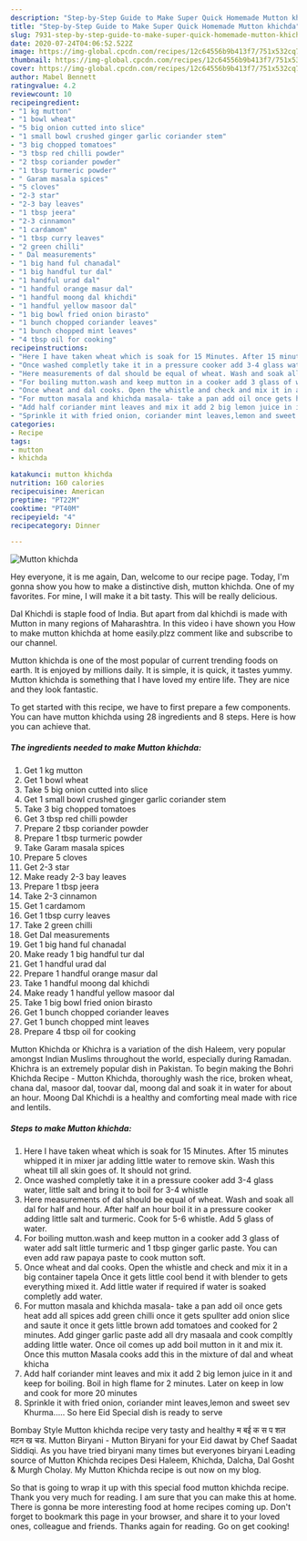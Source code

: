 ```yaml
---
description: "Step-by-Step Guide to Make Super Quick Homemade Mutton khichda"
title: "Step-by-Step Guide to Make Super Quick Homemade Mutton khichda"
slug: 7931-step-by-step-guide-to-make-super-quick-homemade-mutton-khichda
date: 2020-07-24T04:06:52.522Z
image: https://img-global.cpcdn.com/recipes/12c64556b9b413f7/751x532cq70/mutton-khichda-recipe-main-photo.jpg
thumbnail: https://img-global.cpcdn.com/recipes/12c64556b9b413f7/751x532cq70/mutton-khichda-recipe-main-photo.jpg
cover: https://img-global.cpcdn.com/recipes/12c64556b9b413f7/751x532cq70/mutton-khichda-recipe-main-photo.jpg
author: Mabel Bennett
ratingvalue: 4.2
reviewcount: 10
recipeingredient:
- "1 kg mutton"
- "1 bowl wheat"
- "5 big onion cutted into slice"
- "1 small bowl crushed ginger garlic coriander stem"
- "3 big chopped tomatoes"
- "3 tbsp red chilli powder"
- "2 tbsp coriander powder"
- "1 tbsp turmeric powder"
- " Garam masala spices"
- "5 cloves"
- "2-3 star"
- "2-3 bay leaves"
- "1 tbsp jeera"
- "2-3 cinnamon"
- "1 cardamom"
- "1 tbsp curry leaves"
- "2 green chilli"
- " Dal measurements"
- "1 big hand ful chanadal"
- "1 big handful tur dal"
- "1 handful urad dal"
- "1 handful orange masur dal"
- "1 handful moong dal khichdi"
- "1 handful yellow masoor dal"
- "1 big bowl fried onion birasto"
- "1 bunch chopped coriander leaves"
- "1 bunch chopped mint leaves"
- "4 tbsp oil for cooking"
recipeinstructions:
- "Here I have taken wheat which is soak for 15 Minutes. After 15 minutes whipped it in mixer jar adding little water to remove skin. Wash this wheat till all skin goes of. It should not grind."
- "Once washed completly take it in a pressure cooker add 3-4 glass water, little salt and bring it to boil for 3-4 whistle"
- "Here measurements of dal should be equal of wheat. Wash and soak all dal for half and hour. After half an hour boil it in a pressure cooker adding little salt and turmeric. Cook for 5-6 whistle. Add 5 glass of water."
- "For boiling mutton.wash and keep mutton in a cooker add 3 glass of water add salt little turmeric and 1 tbsp ginger garlic paste. You can even add raw papaya paste to cook mutton soft."
- "Once wheat and dal cooks. Open the whistle and check and mix it in a big container tapela Once it gets little cool bend it with blender to gets everything mixed it. Add little water if required if water is soaked completly add water."
- "For mutton masala and khichda masala- take a pan add oil once gets heat add all spices add green chilli once it gets spullter add onion slice and saute it once it gets little brown add tomatoes and cooked for 2 minutes. Add ginger garlic paste add all dry masaala and cook compltly adding little water. Once oil comes up add boil mutton in it and mix it. Once this mutton Masala cooks add this in the mixture of dal and wheat khicha"
- "Add half coriander mint leaves and mix it add 2 big lemon juice in it and keep for boiling. Boil in high flame for 2 minutes. Later on keep in low and cook for more 20 minutes"
- "Sprinkle it with fried onion, coriander mint leaves,lemon and sweet sev Khurma..... So here Eid Special dish is ready to serve"
categories:
- Recipe
tags:
- mutton
- khichda

katakunci: mutton khichda 
nutrition: 160 calories
recipecuisine: American
preptime: "PT22M"
cooktime: "PT40M"
recipeyield: "4"
recipecategory: Dinner

---
```



![Mutton khichda](https://img-global.cpcdn.com/recipes/12c64556b9b413f7/751x532cq70/mutton-khichda-recipe-main-photo.jpg)

Hey everyone, it is me again, Dan, welcome to our recipe page. Today, I'm gonna show you how to make a distinctive dish, mutton khichda. One of my favorites. For mine, I will make it a bit tasty. This will be really delicious.

Dal Khichdi is staple food of India. But apart from dal khichdi is made with Mutton in many regions of Maharashtra. In this video i have shown you How to make mutton khichda at home easily.plzz comment like and subscribe to our channel.

Mutton khichda is one of the most popular of current trending foods on earth. It is enjoyed by millions daily. It is simple, it is quick, it tastes yummy. Mutton khichda is something that I have loved my entire life. They are nice and they look fantastic.


To get started with this recipe, we have to first prepare a few components. You can have mutton khichda using 28 ingredients and 8 steps. Here is how you can achieve that.

<!--inarticleads1-->

##### The ingredients needed to make Mutton khichda:

1. Get 1 kg mutton
1. Get 1 bowl wheat
1. Take 5 big onion cutted into slice
1. Get 1 small bowl crushed ginger garlic coriander stem
1. Take 3 big chopped tomatoes
1. Get 3 tbsp red chilli powder
1. Prepare 2 tbsp coriander powder
1. Prepare 1 tbsp turmeric powder
1. Take  Garam masala spices
1. Prepare 5 cloves
1. Get 2-3 star
1. Make ready 2-3 bay leaves
1. Prepare 1 tbsp jeera
1. Take 2-3 cinnamon
1. Get 1 cardamom
1. Get 1 tbsp curry leaves
1. Take 2 green chilli
1. Get  Dal measurements
1. Get 1 big hand ful chanadal
1. Make ready 1 big handful tur dal
1. Get 1 handful urad dal
1. Prepare 1 handful orange masur dal
1. Take 1 handful moong dal khichdi
1. Make ready 1 handful yellow masoor dal
1. Take 1 big bowl fried onion birasto
1. Get 1 bunch chopped coriander leaves
1. Get 1 bunch chopped mint leaves
1. Prepare 4 tbsp oil for cooking


Mutton Khichda or Khichra is a variation of the dish Haleem, very popular amongst Indian Muslims throughout the world, especially during Ramadan. Khichra is an extremely popular dish in Pakistan. To begin making the Bohri Khichda Recipe - Mutton Khichda, thoroughly wash the rice, broken wheat, chana dal, masoor dal, toovar dal, moong dal and soak it in water for about an hour. Moong Dal Khichdi is a healthy and comforting meal made with rice and lentils. 

<!--inarticleads2-->

##### Steps to make Mutton khichda:

1. Here I have taken wheat which is soak for 15 Minutes. After 15 minutes whipped it in mixer jar adding little water to remove skin. Wash this wheat till all skin goes of. It should not grind.
1. Once washed completly take it in a pressure cooker add 3-4 glass water, little salt and bring it to boil for 3-4 whistle
1. Here measurements of dal should be equal of wheat. Wash and soak all dal for half and hour. After half an hour boil it in a pressure cooker adding little salt and turmeric. Cook for 5-6 whistle. Add 5 glass of water.
1. For boiling mutton.wash and keep mutton in a cooker add 3 glass of water add salt little turmeric and 1 tbsp ginger garlic paste. You can even add raw papaya paste to cook mutton soft.
1. Once wheat and dal cooks. Open the whistle and check and mix it in a big container tapela Once it gets little cool bend it with blender to gets everything mixed it. Add little water if required if water is soaked completly add water.
1. For mutton masala and khichda masala- take a pan add oil once gets heat add all spices add green chilli once it gets spullter add onion slice and saute it once it gets little brown add tomatoes and cooked for 2 minutes. Add ginger garlic paste add all dry masaala and cook compltly adding little water. Once oil comes up add boil mutton in it and mix it. Once this mutton Masala cooks add this in the mixture of dal and wheat khicha
1. Add half coriander mint leaves and mix it add 2 big lemon juice in it and keep for boiling. Boil in high flame for 2 minutes. Later on keep in low and cook for more 20 minutes
1. Sprinkle it with fried onion, coriander mint leaves,lemon and sweet sev Khurma..... So here Eid Special dish is ready to serve


Bombay Style Mutton khichda recipe very tasty and healthy म बई क स प शल मटन ख चड. Mutton Biryani - Mutton Biryani for your Eid dawat by Chef Saadat Siddiqi. As you have tried biryani many times but everyones biryani Leading source of Mutton Khichda recipes Desi Haleem, Khichda, Dalcha, Dal Gosht &amp; Murgh Cholay. My Mutton Khichda recipe is out now on my blog. 

So that is going to wrap it up with this special food mutton khichda recipe. Thank you very much for reading. I am sure that you can make this at home. There is gonna be more interesting food at home recipes coming up. Don't forget to bookmark this page in your browser, and share it to your loved ones, colleague and friends. Thanks again for reading. Go on get cooking!
